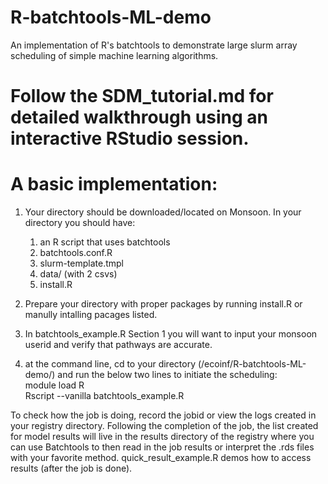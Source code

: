 # R-batchtools-ML-demo
An implementation of R's batchtools to demonstrate large slurm array scheduling of simple machine learning algorithms. 

# Follow the SDM_tutorial.md for detailed walkthrough using an interactive RStudio session.

# A basic implementation:
1) Your directory should be downloaded/located on Monsoon. In your directory you should have:
    1) an R script that uses batchtools
    2) batchtools.conf.R
    3) slurm-template.tmpl
    4) data/ (with 2 csvs)
    5) install.R

2) Prepare your directory with proper packages by running install.R or manully intalling pacages listed. 

3) In batchtools_example.R Section 1 you will want to input your monsoon userid and verify that pathways are accurate.

4) at the command line, cd to your directory (/ecoinf/R-batchtools-ML-demo/) and run the below two lines to initiate the scheduling:  
      module load R  
      Rscript --vanilla batchtools_example.R

To check how the job is doing, record the jobid or view the logs created in your registry directory. Following the completion of the job, the list created for model results will live in the results directory of the registry where you can use Batchtools to then read in the job results or interpret the .rds files with your favorite method. quick_result_example.R demos how to access results (after the job is done).
